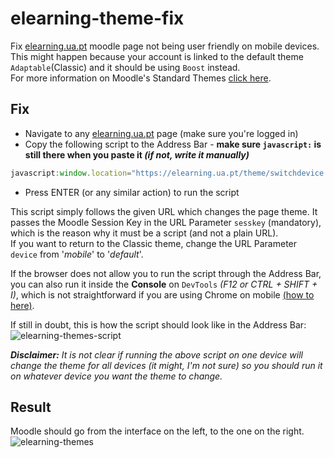 # elearning-theme-fix

Fix [elearning.ua.pt](https://elearning.ua.pt) moodle page not being user friendly on mobile devices.  
This might happen because your account is linked to the default theme ```Adaptable```(Classic) and it should be using ```Boost``` instead.  
For more information on Moodle's Standard Themes [click here](https://docs.moodle.org/402/en/Standard_themes).

## Fix

- Navigate to any [elearning.ua.pt](https://elearning.ua.pt) page (make sure you're logged in)
- Copy the following script to the Address Bar - **make sure ```javascript:``` is still there when you paste it *(if not, write it manually)***
```javascript
javascript:window.location="https://elearning.ua.pt/theme/switchdevice.php?url=https://elearning.ua.pt/&device=mobile&sesskey="+M.cfg.sesskey
```
- Press ENTER (or any similar action) to run the script

This script simply follows the given URL which changes the page theme. It passes the Moodle Session Key in the URL Parameter ```sesskey``` (mandatory), which is the reason why it must be a script (and not a plain URL).  
If you want to return to the Classic theme, change the URL Parameter ```device``` from '*mobile*' to '*default*'.  

If the browser does not allow you to run the script through the Address Bar, you can also run it inside the **Console** on ```DevTools``` *(F12 or CTRL + SHIFT + I)*, which is not straightforward if you are using Chrome on mobile [(how to here)](https://developer.chrome.com/blog/devtools-mobile/#easy-remote-debugging).  

If still in doubt, this is how the script should look like in the Address Bar:
![elearning-themes-script](https://github.com/digas99/elearning-theme-fix/assets/45766898/7e60ed48-20cb-4ae5-820d-bf2cb5d4b5d9)

***Disclaimer:** It is not clear if running the above script on one device will change the theme for all devices (it might, I'm not sure) so you should run it on whatever device you want the theme to change.*

## Result

Moodle should go from the interface on the left, to the one on the right.
![elearning-themes](https://github.com/digas99/elearning-theme-fix/assets/45766898/c7be3520-34a0-4f5e-8eec-580618e20151)
